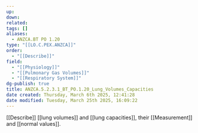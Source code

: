 ```yaml
---
up: 
down: 
related: 
tags: []
aliases:
  - ANZCA.BT PO 1.20
type: "[[LO.C.PEX.ANZCA]]"
order:
  - "[[Describe]]"
field:
  - "[[Physiology]]"
  - "[[Pulmonary Gas Volumes]]"
  - "[[Respiratory System]]"
dg-publish: true
title: ANZCA.5.2.3.1_BT_PO.1.20_Lung_Volumes_Capacities
date created: Thursday, March 6th 2025, 12:41:28
date modified: Tuesday, March 25th 2025, 16:09:22
---
```


[[Describe]] [[lung volumes]] and [[lung capacities]], their [[Measurement]] and [[normal values]].
